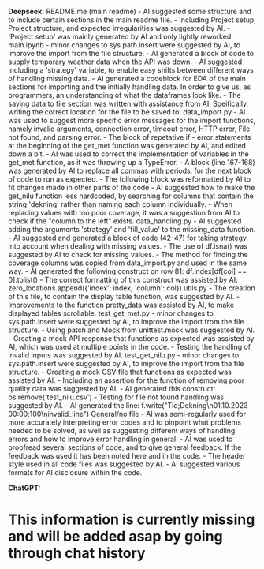 **Deepseek:** 
README.me (main readme)
    - AI suggested some structure and to include certain sections in the main readme file. 
    - Including Project setup, Project structure, and expected irregularities was suggested by AI.
    - 'Project setup' was mainly generated by AI and only lightly reworked.
main.ipynb
    - minor changes to sys.path.insert were suggested by AI, to improve the import from the file structure.
    - AI generated a block of code to supply temporary weather data when the API was down.
    - AI suggested including a 'strategy' variable, to enable easy shifts between different ways of handling missing data.
    - AI generated a codeblock for EDA of the main sections for importing and the initially handling data. In order to give us, as programmers, an understanding of what the dataframes look like.
    - The saving data to file section was written with assistance from AI. Speifically, writing the correct location for the file to be saved to.
data_import.py
    - AI was used to suggest more specific error messages for the import functions, namely invalid arguments, connection error, timeout error, HTTP error, File not found, and parsing error.
    - The block of repetative if - error statements at the beginning of the get_met function was generated by AI, and edited down a bit. 
    - AI was used to correct the implementation of variables in the get_met function, as it was throwing up a TypeError.
    - A block (line 167-168) was generated by AI to replace all commas with periods, for the next block of code to run as expected.
    - The following block was reformatted by AI to fit changes made in other parts of the code
    - AI suggested how to make the get_nilu function less hardcoded, by searching for columns that contain the string 'dekning' rather than naming each column individually.
    - When replacing values with too poor coverage, it was a suggestion from AI to check if the "column to the left" exists.
data_handling.py
    - AI suggested adding the arguments 'strategy' and 'fill_value' to the missing_data function. 
    - AI suggested and generated a block of code (42-47) for taking strategy into account when dealing with missing values.
    - The use of df.isna() was suggested by AI to check for missing values.
    - The method for finding the coverage columns was copied from data_import.py and used in the same way.
    - AI generated the following construct on row 81: df.index[df[col] == 0].tolist()
    - The correct formatting of this construct was assisted by AI: zero_locations.append({'index': index, 'column': col})
utils.py
    - The creation of this file, to contain the display table function, was suggested by AI.
    - Improvements to the function pretty_data was assisted by AI, to make displayed tables scrollable.
test_get_met.py
    - minor changes to sys.path.insert were suggested by AI, to improve the import from the file structure.
    - Using patch and Mock from unittest.mock was suggested by AI.
    - Creating a mock API response that functions as expected was assisted by AI, which was used at multiple points in the code.
    - Testing the handling of invalid inputs was suggested by AI.
test_get_nilu.py
    - minor changes to sys.path.insert were suggested by AI, to improve the import from the file structure.
    - Creating a mock CSV file that functions as expected was assisted by AI.
    - Including an assertion for the function of removing poor quality data was suggested by AI.
    - AI generated this construct: os.remove('test_nilu.csv')
    - Testing for file not found handling was suggested by AI.
    - AI generated the line: f.write("Tid;Dekning\n01.10.2023 00:00;100\ninvalid_line")
General/no file
    - AI was semi-regularly used for more accurately interpreting error codes and to pinpoint what problems needed to be solved, as well as suggesting different ways of handling errors and how to improve error handling in general.
    - AI was used to proofread several sections of code, and to give general feedback. If the feedback was used it has been noted here and in the code. 
    - The header style used in all code files was suggested by AI. 
    - AI suggested various formats for AI disclosure within the code.



**ChatGPT:** 
# This information is currently missing and will be added asap by going through chat history
